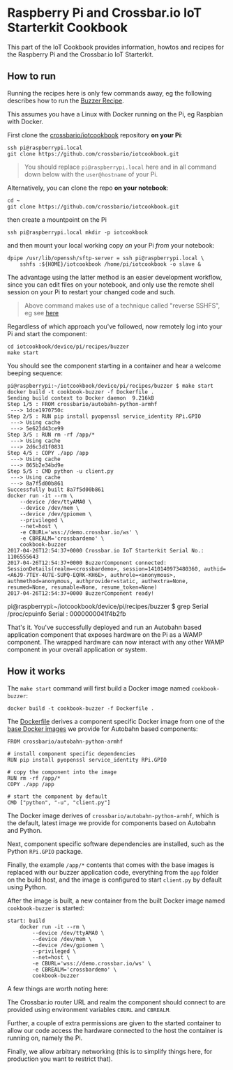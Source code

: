 # Raspberry Pi and Crossbar.io IoT Starterkit Cookbook

This part of the IoT Cookbook provides information, howtos and recipes for the Raspberry Pi and the Crossbar.io IoT Starterkit.


## How to run

Running the recipes here is only few commands away, eg the following describes how to run the [Buzzer Recipe](recipes/buzzer).

This assumes you have a Linux with Docker running on the Pi, eg Raspbian with Docker.

First clone the [crossbario/iotcookbook](https://github.com/crossbario/iotcookbook) repository **on your Pi**:

```console
ssh pi@raspberrypi.local
git clone https://github.com/crossbario/iotcookbook.git
```

> You should replace `pi@raspberrypi.local` here and in all command down below with the `user@hostname` of your Pi.

Alternatively, you can clone the repo **on your notebook**:

```console
cd ~
git clone https://github.com/crossbario/iotcookbook.git
```

then create a mountpoint on the Pi
```console
ssh pi@raspberrypi.local mkdir -p iotcookbook
```

and then mount your local working copy *on* your Pi *from* your notebook:

```console
dpipe /usr/lib/openssh/sftp-server = ssh pi@raspberrypi.local \
    sshfs :${HOME}/iotcookbook /home/pi/iotcookbook -o slave &
```

The advantage using the latter method is an easier development workflow, since you can edit files on your notebook, and only use the remote shell session on your Pi to restart your changed code and such.

> Above command makes use of a technique called "reverse SSHFS", eg see [here](https://blog.dhampir.no/content/reverse-sshfs-mounts-fs-push)

Regardless of which approach you've followed, now remotely log into your Pi and start the component:

```
cd iotcookbook/device/pi/recipes/buzzer
make start
```

You should see the component starting in a container and hear a welcome beeping sequence:

```console
pi@raspberrypi:~/iotcookbook/device/pi/recipes/buzzer $ make start
docker build -t cookbook-buzzer -f Dockerfile .
Sending build context to Docker daemon  9.216kB
Step 1/5 : FROM crossbario/autobahn-python-armhf
 ---> 1dce1970750c
Step 2/5 : RUN pip install pyopenssl service_identity RPi.GPIO
 ---> Using cache
 ---> 5e623d43ce99
Step 3/5 : RUN rm -rf /app/*
 ---> Using cache
 ---> 2d6c3d1f0831
Step 4/5 : COPY ./app /app
 ---> Using cache
 ---> 865b2e34bd9e
Step 5/5 : CMD python -u client.py
 ---> Using cache
 ---> 8a7f5d00b861
Successfully built 8a7f5d00b861
docker run -it --rm \
    --device /dev/ttyAMA0 \
    --device /dev/mem \
    --device /dev/gpiomem \
    --privileged \
    --net=host \
    -e CBURL='wss://demo.crossbar.io/ws' \
    -e CBREALM='crossbardemo' \
    cookbook-buzzer
2017-04-26T12:54:37+0000 Crossbar.io IoT Starterkit Serial No.: 1106555643
2017-04-26T12:54:37+0000 BuzzerComponent connected: SessionDetails(realm=<crossbardemo>, session=1410140973480360, authid=<A6J9-7TEY-4U7E-SUPQ-EQRK-KH6E>, authrole=<anonymous>, authmethod=anonymous, authprovider=static, authextra=None, resumed=None, resumable=None, resume_token=None)
2017-04-26T12:54:37+0000 BuzzerComponent ready!
```

pi@raspberrypi:~/iotcookbook/device/pi/recipes/buzzer $ grep Serial /proc/cpuinfo
Serial      : 0000000041f4b2fb

That's it. You've successfully deployed and run an Autobahn based application component that exposes hardware on the Pi as a WAMP component. The wrapped hardware can now interact with any other WAMP component in your overall application or system.


## How it works

The `make start` command will first build a Docker image named `cookbook-buzzer`:

```console
docker build -t cookbook-buzzer -f Dockerfile .
```

The [Dockerfile](recipes/buzzer/Dockerfile) derives a component specific Docker image from one of the [base Docker images](https://github.com/crossbario/crossbar-docker/blob/master/IMAGES.md) we provide for Autobahn based components:


```
FROM crossbario/autobahn-python-armhf

# install component specific dependencies
RUN pip install pyopenssl service_identity RPi.GPIO

# copy the component into the image
RUN rm -rf /app/*
COPY ./app /app

# start the component by default
CMD ["python", "-u", "client.py"]
```

The Docker image derives of `crossbario/autobahn-python-armhf`, which is the default, latest image we provide for components based on Autobahn and Python.

Next, component specific software dependencies are installed, such as the Python `RPi.GPIO` package.

Finally, the example `/app/*` contents that comes with the base images is replaced with our buzzer application code, everything from the `app` folder on the build host, and the image is configured to start `client.py` by default using Python.

After the image is built, a new container from the built Docker image named `cookbook-buzzer` is started:

```console
start: build
    docker run -it --rm \
        --device /dev/ttyAMA0 \
        --device /dev/mem \
        --device /dev/gpiomem \
        --privileged \
        --net=host \
        -e CBURL='wss://demo.crossbar.io/ws' \
        -e CBREALM='crossbardemo' \
        cookbook-buzzer
```

A few things are worth noting here:

The Crossbar.io router URL and realm the component should connect to are provided using environment variables `CBURL` and `CBREALM`.

Further, a couple of extra permissions are given to the started container to allow our code access the hardware connected to the host the container is running on, namely the Pi.

Finally, we allow arbitrary networking (this is to simplify things here, for production you want to restrict that).



